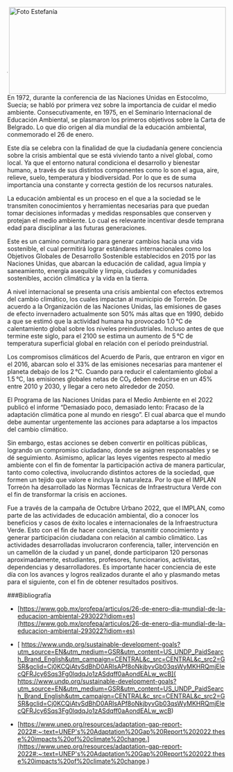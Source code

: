 
<p>
   <a title="ir a Otras Publicaciones" href="http://www.trcimplan.gob.mx/autores/estefania-rodriguez-schott.html"><img class="img-responsive contenido-imagen" src="../imagenes/128/arq-estefania-rodriguez-schott-top5.png" align="right" alt="Foto Estefanía" width="500" height="200"></a>
</p>

</br></br></br></br></br></br></br></br>

---

En 1972, durante la conferencia de las Naciones Unidas en Estocolmo, Suecia; se habló por primera vez sobre la importancia de cuidar el medio ambiente. Consecutivamente, en 1975, en el Seminario Internacional de Educación Ambiental, se plasmaron los primeros objetivos sobre la Carta de Belgrado. Lo que dio origen al día mundial de la educación ambiental, conmemorado el 26 de enero.

Este día se celebra con la finalidad de que la ciudadanía genere conciencia sobre la crisis ambiental que se está viviendo tanto a nivel global, como local. Ya que el entorno natural condiciona el desarrollo y bienestar humano, a través de sus distintos componentes como lo son el agua, aire, relieve, suelo, temperatura y biodiversidad. Por lo que es de suma importancia una constante y correcta gestión de los recursos naturales.

La educación ambiental es un proceso en el que a la sociedad se le transmiten conocimientos y herramientas necesarias para que puedan tomar decisiones informadas y medidas responsables que conserven y protejan el medio ambiente. Lo cual es relevante incentivar desde temprana edad para disciplinar a las futuras generaciones.

Este es un camino comunitario para generar cambios hacia una vida sostenible, el cual permitirá lograr estándares internacionales como los Objetivos Globales de Desarrollo Sostenible establecidos en 2015 por las Naciones Unidas, que abarcan la educación de calidad, agua limpia y saneamiento, energía asequible y limpia, ciudades y comunidades sostenibles, acción climática y la vida en la tierra.

A nivel internacional se presenta una crisis ambiental con efectos extremos del cambio climático, los cuales impactan al municipio de Torreón. De acuerdo a la Organización de las Naciones Unidas, las emisiones de gases de efecto invernadero actualmente son 50% más altas que en 1990, debido a que se estimó que la actividad humana ha provocado 1.0 °C de calentamiento global sobre los niveles preindustriales. Incluso antes de que termine este siglo, para el 2100 se estima un aumento de 5 °C de temperatura superficial global en relación con el período preindustrial.

Los compromisos climáticos del Acuerdo de París, que entraron en vigor en el 2016, abarcan solo el 33% de las emisiones necesarias para mantener el planeta debajo de los 2 °C. Cuando para reducir el calentamiento global a 1.5 °C, las emisiones globales netas de CO₂ deben reducirse en un 45% entre 2010 y 2030, y llegar a cero neto alrededor de 2050.

El Programa de las Naciones Unidas para el Medio Ambiente en el 2022 publicó el informe “Demasiado poco, demasiado lento: Fracaso de la adaptación climática pone al mundo en riesgo”. El cual abarca que el mundo debe aumentar urgentemente las acciones para adaptarse a los impactos del cambio climático.

Sin embargo, estas acciones se deben convertir en políticas públicas, logrando un compromiso ciudadano, donde se asignen responsables y se dé seguimiento. Asimismo, aplicar las leyes vigentes respecto al medio ambiente con el fin de fomentar la participación activa de manera particular, tanto como colectiva, involucrando distintos actores de la sociedad, que formen un tejido que valore e incluya la naturaleza. Por lo que el IMPLAN Torreón ha desarrollado las Normas Técnicas de Infraestructura Verde con el fin de transformar la crisis en acciones.

Fue a través de la campaña de Octubre Urbano 2022, que el IMPLAN, como parte de las actividades de educación ambiental, dio a conocer los beneficios y casos de éxito locales e internacionales de la Infraestructura Verde. Esto con el fin de hacer conciencia, transmitir conocimiento y generar participación ciudadana con relación al cambio climático. Las actividades desarrolladas involucraron conferencia, taller, intervención en un camellón de la ciudad y un panel, donde participaron 120 personas aproximadamente, estudiantes, profesores, funcionarios, activistas, dependencias y desarrolladores. Es importante hacer conciencia de este día con los avances y logros realizados durante el año y plasmando metas para el siguiente, con el fin de obtener resultados positivos.

###Bibliografía

- [https://www.gob.mx/profepa/articulos/26-de-enero-dia-mundial-de-la-educacion-ambiental-293022?idiom=es](https://www.gob.mx/profepa/articulos/26-de-enero-dia-mundial-de-la-educacion-ambiental-293022?idiom=es)

- [ https://www.undp.org/sustainable-development-goals?utm_source=EN&utm_medium=GSR&utm_content=US_UNDP_PaidSearch_Brand_English&utm_campaign=CENTRAL&c_src=CENTRAL&c_src2=GSR&gclid=Cj0KCQiAtvSdBhD0ARIsAPf8oNkjbyvGb03qsWyMKHRQmjElecQFRJcy6Sqs3Fg0lqdqJo1zASdqff0aAondEALw_wcB]( https://www.undp.org/sustainable-development-goals?utm_source=EN&utm_medium=GSR&utm_content=US_UNDP_PaidSearch_Brand_English&utm_campaign=CENTRAL&c_src=CENTRAL&c_src2=GSR&gclid=Cj0KCQiAtvSdBhD0ARIsAPf8oNkjbyvGb03qsWyMKHRQmjElecQFRJcy6Sqs3Fg0lqdqJo1zASdqff0aAondEALw_wcB)

- [https://www.unep.org/resources/adaptation-gap-report-2022#:~:text=UNEP's%20Adaptation%20Gap%20Report%202022,these%20impacts%20of%20climate%20change.](https://www.unep.org/resources/adaptation-gap-report-2022#:~:text=UNEP's%20Adaptation%20Gap%20Report%202022,these%20impacts%20of%20climate%20change.)
